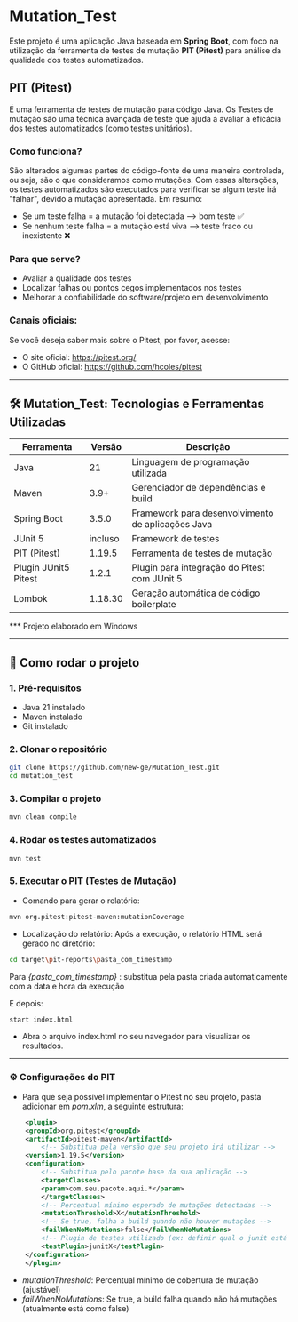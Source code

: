 # Mutation_Test
Este projeto é uma aplicação Java baseada em **Spring Boot**, com foco na utilização da ferramenta de testes de mutação **PIT (Pitest)** para análise da qualidade dos testes automatizados.

## PIT (Pitest)
É uma ferramenta de testes de mutação para código Java. 
Os Testes de mutação são uma técnica avançada de teste que ajuda a avaliar a eficácia dos testes automatizados (como testes unitários).

### Como funciona?
São alterados algumas partes do código-fonte de uma maneira controlada, ou seja, são o que consideramos como mutações. Com essas alterações, os testes automatizados são executados para verificar se algum teste irá "falhar", devido a mutação apresentada. 
Em resumo:
- Se um teste falha = a mutação foi detectada --> bom teste ✅ 
- Se nenhum teste falha = a mutação está viva --> teste fraco ou inexistente ❌

### Para que serve?
- Avaliar a qualidade dos testes
- Localizar falhas ou pontos cegos implementados nos testes
- Melhorar a confiabilidade do software/projeto em desenvolvimento

### Canais oficiais: 
Se você deseja saber mais sobre o Pitest, por favor, acesse:
- O site oficial: <https://pitest.org/> 
- O GitHub oficial: <https://github.com/hcoles/pitest>

---

## :hammer_and_wrench: Mutation_Test: Tecnologias e Ferramentas Utilizadas

| Ferramenta             | Versão      | Descrição                                                                 |
|------------------------|-------------|--------------------------------------------------------------------------|
| Java                   | 21          | Linguagem de programação utilizada                                       |
| Maven                  | 3.9+        | Gerenciador de dependências e build                                      |
| Spring Boot            | 3.5.0       | Framework para desenvolvimento de aplicações Java                        |
| JUnit 5                | incluso     | Framework de testes                                                      |
| PIT (Pitest)           | 1.19.5      | Ferramenta de testes de mutação                                          |
| Plugin JUnit5 Pitest   | 1.2.1       | Plugin para integração do Pitest com JUnit 5                             |
| Lombok                 | 1.18.30     | Geração automática de código boilerplate                                |

*** Projeto elaborado em Windows

---

## :rocket: Como rodar o projeto

### 1. Pré-requisitos

- Java 21 instalado
- Maven instalado
- Git instalado

### 2. Clonar o repositório

```bash
git clone https://github.com/new-ge/Mutation_Test.git
cd mutation_test
```

### 3. Compilar o projeto
```bash
mvn clean compile
```

### 4. Rodar os testes automatizados
```bash
mvn test
```

### 5. Executar o PIT (Testes de Mutação)

- Comando para gerar o relatório:

```bash
mvn org.pitest:pitest-maven:mutationCoverage
```

- Localização do relatório: Após a execução, o relatório HTML será gerado no diretório:

```bash
cd target\pit-reports\pasta_com_timestamp
```
Para *{pasta_com_timestamp}* : substitua pela pasta criada automaticamente com a data e hora da execução

E depois: 

```bash
start index.html
```
- Abra o arquivo index.html no seu navegador para visualizar os resultados.

---

### :gear: Configurações do PIT
- Para que seja possível implementar o Pitest no seu projeto, pasta adicionar em *pom.xlm*, a seguinte estrutura:
```xml
    <plugin>
    <groupId>org.pitest</groupId>
    <artifactId>pitest-maven</artifactId>
        <!-- Substitua pela versão que seu projeto irá utilizar -->
    <version>1.19.5</version>
    <configuration>
        <!-- Substitua pelo pacote base da sua aplicação -->
        <targetClasses>
        <param>com.seu.pacote.aqui.*</param>
        </targetClasses>
        <!-- Percentual mínimo esperado de mutações detectadas -->
        <mutationThreshold>X</mutationThreshold>
        <!-- Se true, falha a build quando não houver mutações -->
        <failWhenNoMutations>false</failWhenNoMutations>
        <!-- Plugin de testes utilizado (ex: definir qual o junit está sendo utilizado) -->
        <testPlugin>junitX</testPlugin>
    </configuration>
    </plugin>
```

- *mutationThreshold*: Percentual mínimo de cobertura de mutação (ajustável)
- *failWhenNoMutations*: Se true, a build falha quando não há mutações (atualmente está como false)